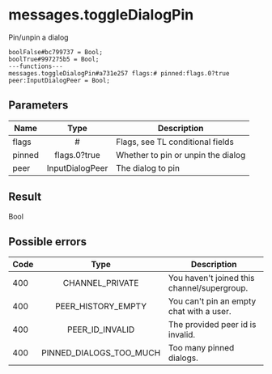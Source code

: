 # messages.toggleDialogPin
Pin/unpin a dialog

```
boolFalse#bc799737 = Bool;
boolTrue#997275b5 = Bool;
---functions---
messages.toggleDialogPin#a731e257 flags:# pinned:flags.0?true peer:InputDialogPeer = Bool;
```

## Parameters
| Name | Type | Description |
| ---- | :----: | ----------- |
| flags | # | Flags, see TL conditional fields |
| pinned | flags.0?true | Whether to pin or unpin the dialog |
| peer | InputDialogPeer | The dialog to pin |


## Result
Bool

## Possible errors
| Code | Type | Description |
| ---- | :----: | ----------- |
| 400 | CHANNEL_PRIVATE | You haven't joined this channel/supergroup. |
| 400 | PEER_HISTORY_EMPTY | You can't pin an empty chat with a user. |
| 400 | PEER_ID_INVALID | The provided peer id is invalid. |
| 400 | PINNED_DIALOGS_TOO_MUCH | Too many pinned dialogs. |

